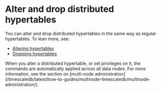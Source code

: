 # Alter and drop distributed hypertables
You can alter and drop distributed hypertables in the same way as regular
hypertables. To lean more, see:
*   [Altering hypertables][alter]
*   [Dropping hypertables][drop]

<highlight type="note">
When you alter a distributed hypertable, or set privileges on it, the commands
are automatically applied across all data nodes. For more information, see the
section on [multi-node
administration](/timescaledb/latest/how-to-guides/multinode-timescaledb/multinode-administration/).
</highlight>

[alter]: /how-to-guides/hypertables/alter/
[drop]: /how-to-guides/hypertables/drop/
